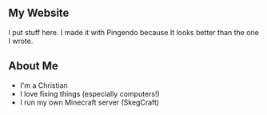 ## My Website
I put stuff here. I made it with Pingendo because It looks better than the one I wrote.
## About Me

 - I'm a Christian
 - I love fixing things (especially computers!)
 - I run my own Minecraft server (SkegCraft)
